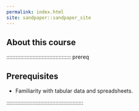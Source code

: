```yaml
---
permalink: index.html
site: sandpaper::sandpaper_site
---
```


## About this course

::::::::::::::::::::::::::::::::::::::::::  prereq

## Prerequisites

- Familiarity with tabular data and spreadsheets.

::::::::::::::::::::::::::::::::::::::::::::::::::
